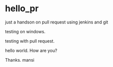 # hello_pr

just a handson on pull request using jenkins and git

testing on windows.

testing with pull request.

hello world. How are you?

Thanks.
mansi
